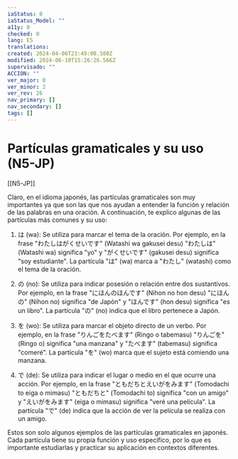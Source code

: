 ```yaml
---
iaStatus: 0
iaStatus_Model: ""
a11y: 0
checked: 0
lang: ES
translations: 
created: 2024-04-06T23:49:00.580Z
modified: 2024-06-10T15:26:26.566Z
supervisado: ""
ACCION: ""
ver_major: 0
ver_minor: 2
ver_rev: 26
nav_primary: []
nav_secondary: []
tags: []
---
```

# Partículas gramaticales y su uso (N5-JP)

[[N5-JP]]

Claro, en el idioma japonés, las partículas gramaticales son muy importantes ya que son las que nos ayudan a entender la función y relación de las palabras en una oración. A continuación, te explico algunas de las partículas más comunes y su uso:

1. は (wa): Se utiliza para marcar el tema de la oración. Por ejemplo, en la frase "わたしはがくせいです" (Watashi wa gakusei desu) "わたしは" (Watashi wa) significa "yo" y "がくせいです" (gakusei desu) significa "soy estudiante". La partícula "は" (wa) marca a "わたし" (watashi) como el tema de la oración.

2. の (no): Se utiliza para indicar posesión o relación entre dos sustantivos. Por ejemplo, en la frase "にほんのほんです" (Nihon no hon desu) "にほんの" (Nihon no) significa "de Japón" y "ほんです" (hon desu) significa "es un libro". La partícula "の" (no) indica que el libro pertenece a Japón.

3. を (wo): Se utiliza para marcar el objeto directo de un verbo. Por ejemplo, en la frase "りんごをたべます" (Ringo o tabemasu) "りんごを" (Ringo o) significa "una manzana" y "たべます" (tabemasu) significa "comeré". La partícula "を" (wo) marca que el sujeto está comiendo una manzana.

4. で (de): Se utiliza para indicar el lugar o medio en el que ocurre una acción. Por ejemplo, en la frase "ともだちとえいがをみます" (Tomodachi to eiga o mimasu) "ともだちと" (Tomodachi to) significa "con un amigo" y "えいがをみます" (eiga o mimasu) significa "veré una película". La partícula "で" (de) indica que la acción de ver la película se realiza con un amigo.

Estos son solo algunos ejemplos de las partículas gramaticales en japonés. Cada partícula tiene su propia función y uso específico, por lo que es importante estudiarlas y practicar su aplicación en contextos diferentes.
